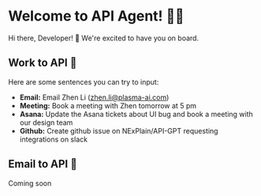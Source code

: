 # Welcome to API Agent! 🚀🤖

Hi there, Developer! 👋 We're excited to have you on board.

## Work to API 🔗

Here are some sentences you can try to input:
- **Email:** Email Zhen Li (zhen.li@plasma-ai.com)
- **Meeting:** Book a meeting with Zhen tomorrow at 5 pm
- **Asana:** Update the Asana tickets about UI bug and book a meeting with our design team
- **Github:** Create github issue on NExPlain/API-GPT requesting integrations on slack

## Email to API 🔗

Coming soon
